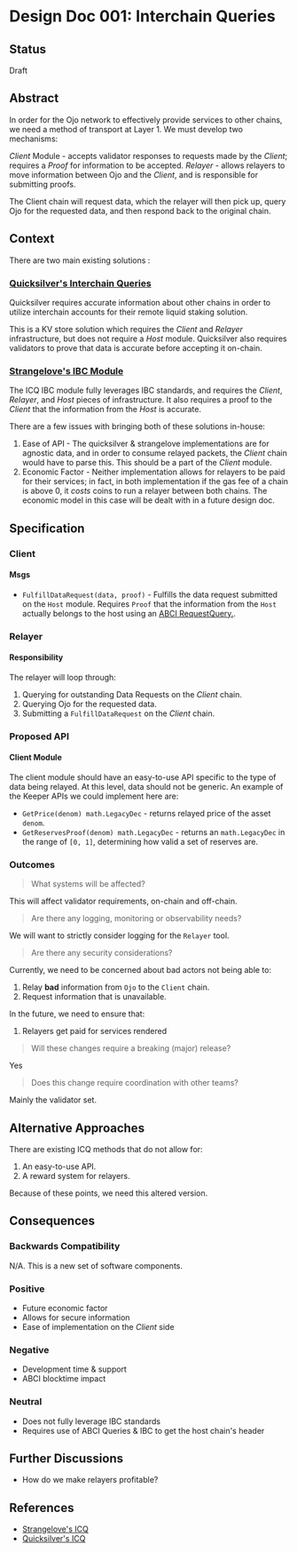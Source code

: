 # Design Doc 001: Interchain Queries

## Status

Draft

## Abstract

In order for the Ojo network to effectively provide services to other chains, we need a method of transport at Layer 1. We must develop two mechanisms:

*Client* Module - accepts validator responses to requests made by the *Client*; requires a *Proof* for information to be accepted.
*Relayer* - allows relayers to move information between Ojo and the *Client*, and is responsible for submitting proofs.

The Client chain will request data, which the relayer will then pick up, query Ojo for the requested data, and then respond back to the original chain.

## Context

There are two main existing solutions :

### [Quicksilver's Interchain Queries](https://github.com/ingenuity-build/quicksilver/tree/main/x/interchainquery/keeper)

Quicksilver requires accurate information about other chains in order to utilize interchain accounts for their remote liquid staking solution.

This is a KV store solution which requires the *Client* and *Relayer* infrastructure, but does not require a *Host* module. Quicksilver also requires validators to prove that data is accurate before accepting it on-chain.

### [Strangelove's IBC Module](https://github.com/strangelove-ventures/ibc-go/tree/feature/icq_implementation/modules/apps/icq)

The ICQ IBC module fully leverages IBC standards, and requires the *Client*, *Relayer*, and *Host* pieces of infrastructure. It also requires a proof to the *Client* that the information from the *Host* is accurate.

There are a few issues with bringing both of these solutions in-house:

1. Ease of API - The quicksilver & strangelove implementations are for agnostic data, and in order to consume relayed packets, the *Client* chain would have to parse this. This should be a part of the *Client* module.
2. Economic Factor - Neither implementation allows for relayers to be paid for their services; in fact, in both implementation if the gas fee of a chain is above 0, it *costs* coins to run a relayer between both chains. The economic model in this case will be dealt with in a future design doc.

## Specification
### Client

#### Msgs

- `FulfillDataRequest(data, proof)` - Fulfills the data request submitted on the `Host` module. Requires `Proof` that the information from the `Host` actually belongs to the host using an [ABCI RequestQuery.](https://github.com/strangelove-ventures/ibc-go/tree/feature/icq_implementation/modules/apps/icq#abci-query).

### Relayer

#### Responsibility

The relayer will loop through:

1. Querying for outstanding Data Requests on the *Client* chain.
2. Querying Ojo for the requested data.
3. Submitting a `FulfillDataRequest` on the *Client* chain.

### Proposed API

#### Client Module

The client module should have an easy-to-use API specific to the type of data being relayed. At this level, data should not be generic. An example of the Keeper APIs we could implement here are:

- `GetPrice(denom) math.LegacyDec` - returns relayed price of the asset `denom`.
- `GetReservesProof(denom) math.LegacyDec` - returns an `math.LegacyDec` in the range of `[0, 1]`, determining how valid a set of reserves are.

### Outcomes

> What systems will be affected?

This will affect validator requirements, on-chain and off-chain.

> Are there any logging, monitoring or observability needs?

We will want to strictly consider logging for the `Relayer` tool.

> Are there any security considerations?

Currently, we need to be concerned about bad actors not being able to:

1. Relay **bad** information from `Ojo` to the `Client` chain.
2. Request information that is unavailable.

In the future, we need to ensure that:

1. Relayers get paid for services rendered

> Will these changes require a breaking (major) release?

Yes

> Does this change require coordination with other teams?

Mainly the validator set.

## Alternative Approaches

There are existing ICQ methods that do not allow for:

1. An easy-to-use API.
2. A reward system for relayers.

Because of these points, we need this altered version.

## Consequences

### Backwards Compatibility

N/A. This is a new set of software components.

### Positive

* Future economic factor
* Allows for secure information
* Ease of implementation on the *Client* side

### Negative

* Development time & support
* ABCI blocktime impact

### Neutral

* Does not fully leverage IBC standards
* Requires use of ABCI Queries & IBC to get the host chain's header

## Further Discussions

* How do we make relayers profitable?

## References


- [Strangelove's ICQ](https://github.com/strangelove-ventures/ibc-go/tree/feature/icq_implementation/modules/apps/icq)
- [Quicksilver's ICQ](https://github.com/ingenuity-build/quicksilver)
